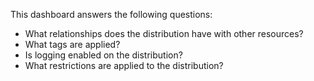 This dashboard answers the following questions:

- What relationships does the distribution have with other resources?
- What tags are applied?
- Is logging enabled on the distribution?
- What restrictions are applied to the distribution?
